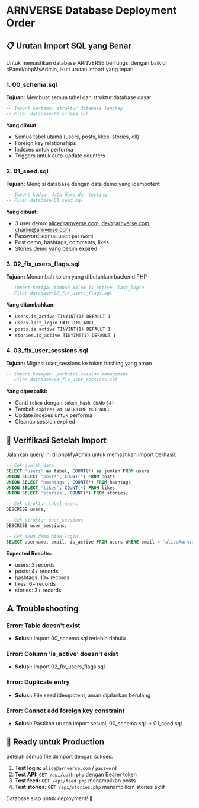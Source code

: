 # ARNVERSE Database Deployment Order

## 📋 Urutan Import SQL yang Benar

Untuk memastikan database ARNVERSE berfungsi dengan baik di cPanel/phpMyAdmin, ikuti urutan import yang tepat:

### 1. 00_schema.sql
**Tujuan:** Membuat semua tabel dan struktur database dasar
```sql
-- Import pertama: struktur database lengkap
-- File: database/00_schema.sql
```

**Yang dibuat:**
- Semua tabel utama (users, posts, likes, stories, dll)
- Foreign key relationships
- Indexes untuk performa
- Triggers untuk auto-update counters

### 2. 01_seed.sql  
**Tujuan:** Mengisi database dengan data demo yang idempotent
```sql  
-- Import kedua: data demo dan testing
-- File: database/01_seed.sql
```

**Yang dibuat:**
- 3 user demo: alice@arnverse.com, dev@arnverse.com, charlie@arnverse.com
- Password semua user: `password`
- Post demo, hashtags, comments, likes
- Stories demo yang belum expired

### 3. 02_fix_users_flags.sql
**Tujuan:** Menambah kolom yang dibutuhkan backend PHP
```sql
-- Import ketiga: tambah kolom is_active, last_login
-- File: database/02_fix_users_flags.sql
```

**Yang ditambahkan:**
- `users.is_active TINYINT(1) DEFAULT 1`
- `users.last_login DATETIME NULL`
- `posts.is_active TINYINT(1) DEFAULT 1`
- `stories.is_active TINYINT(1) DEFAULT 1`

### 4. 03_fix_user_sessions.sql
**Tujuan:** Migrasi user_sessions ke token hashing yang aman
```sql
-- Import keempat: perbaiki session management
-- File: database/03_fix_user_sessions.sql
```

**Yang diperbaiki:**
- Ganti `token` dengan `token_hash CHAR(64)`
- Tambah `expires_at DATETIME NOT NULL`
- Update indexes untuk performa
- Cleanup session expired

## 🧪 Verifikasi Setelah Import

Jalankan query ini di phpMyAdmin untuk memastikan import berhasil:

```sql
-- Cek jumlah data
SELECT 'users' as tabel, COUNT(*) as jumlah FROM users
UNION SELECT 'posts', COUNT(*) FROM posts  
UNION SELECT 'hashtags', COUNT(*) FROM hashtags
UNION SELECT 'likes', COUNT(*) FROM likes
UNION SELECT 'stories', COUNT(*) FROM stories;

-- Cek struktur tabel users
DESCRIBE users;

-- Cek struktur user_sessions
DESCRIBE user_sessions;

-- Cek akun demo bisa login
SELECT username, email, is_active FROM users WHERE email = 'alice@arnverse.com';
```

**Expected Results:**
- users: 3 records
- posts: 4+ records  
- hashtags: 10+ records
- likes: 6+ records
- stories: 3+ records

## ⚠️ Troubleshooting

### Error: Table doesn't exist
- **Solusi:** Import 00_schema.sql terlebih dahulu

### Error: Column 'is_active' doesn't exist  
- **Solusi:** Import 02_fix_users_flags.sql

### Error: Duplicate entry
- **Solusi:** File seed idempotent, aman dijalankan berulang

### Error: Cannot add foreign key constraint
- **Solusi:** Pastikan urutan import sesuai, 00_schema.sql → 01_seed.sql

## 🚀 Ready untuk Production

Setelah semua file diimport dengan sukses:

1. **Test login:** `alice@arnverse.com` / `password`
2. **Test API:** `GET /api/auth.php` dengan Bearer token
3. **Test feed:** `GET /api/feed.php` menampilkan posts
4. **Test stories:** `GET /api/stories.php` menampilkan stories aktif

Database siap untuk deployment! 🎉
